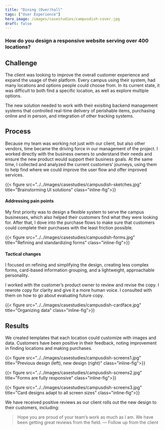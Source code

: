 ```yaml
---
title: "Dining (Over)hall"
tags: ["User Experience"]
hero_image: /images/casestudies/campusdish-cover.jpg
draft: false
---
```


### How do you design a responsive website serving over 400 locations?<!--more-->

## Challenge

The client was looking to improve the overall customer experience and expand the usage of their platform. Every campus using their system, had many locations and options people could choose from. In its current state, it was difficult to both find a specific location, as well as explore multiple options.

The new solution needed to work with their exisiting backend management systems that controlled real-time delivery of perishable items, purchasing online and in person, and integration of other tracking systems.

## Process

Because my team was working not just with our client, but also other vendors, time became the driving force in our management of the project. I worked directly with the business owners to understand their needs and ensure the new product would support their business goals. At the same time, I collected and analyzed the current customers’ journeys, using them to help find where we could improve the user flow and offer improved services.

{{< figure src="../../images/casestudies/campusdish-sketches.jpg" title="Brainstorming UI solutions" class="inline-fig">}}

#### Addressing pain points

My first priority was to design a flexible system to serve the campus businesses, which also helped their customers find what they were looking for. After that, I dove into the purchase flows to make sure that customers could complete their purchases with the least friction possible.

{{< figure src="../../images/casestudies/campusdish-forms.jpg" title="Refining and standardizing forms" class="inline-fig">}}

#### Tactical changes

I focused on refining and simplifying the design, creating less complex forms, card-based information grouping, and a lightweight, approachable personality.

I worked with the customer’s product owner to review and revise the copy. I rewrote copy for clarity and give it a more human voice. I consulted with them on how to go about evaluating future copy.

{{< figure src="../../images/casestudies/campusdish-cardface.jpg" title="Organizing data" class="inline-fig">}}

## Results

We created templates that each location could customize with images and data. Customers have been positive in their feedback, noting improvement in finding locations and making purchases.

{{< figure src="../../images/casestudies/campusdish-screens1.jpg" title="Previous design (left), new design (right)" class="inline-fig">}}

{{< figure src="../../images/casestudies/campusdish-screens2.jpg" title="Forms are fully responsive" class="inline-fig">}}

{{< figure src="../../images/casestudies/campusdish-screens3.jpg" title="Card designs adapt to all screen sizes" class="inline-fig">}}

We have received positive reviews as our client rolls out the new design to their customers, including:

> Hope you are proud of your team’s work as much as I am. We have been getting great reviews from the field. <span>— Follow up from the client</span>
